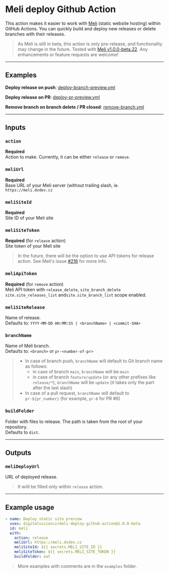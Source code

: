 
# Meli deploy Github Action
This action makes it easier to work with [Meli](https://docs.meli.sh/) (static website hosting) within GitHub Actions. You can quickly build and deploy new releases or delete branches with their releases.

> As Meli is still in beta, this action is only pre-release, and functionality may change in the future. Tested with [Meli v1.0.0-beta.22](https://github.com/getmeli/meli/releases/tag/v1.0.0-beta.22). Any enhancements or feature requests are welcome!

***

## Examples
**Deploy release on push**: [deploy-branch-preview.yml](./examples/deploy-branch-preview.yml)

**Deploy release on PR**: [deploy-pr-preview.yml](./examples/deploy-pr-preview.yml)

**Remove branch on branch delete / PR closed**: [remove-branch.yml](./examples/remove-branch.yml)

***

## Inputs

### `action`
**Required**<br>
Action to make. Currently, it can be either `release` or `remove`.

### `meliUrl`
**Required**<br>
Base URL of your Meli server (without trailing slash, ie. `https://meli.dvdev.cz`

### `meliSiteId`
**Required**<br>
Site ID of your Meli site

### `meliSiteToken`
**Required** (for `release` action)<br>
Site token of your Meli site
> In the future, there will be the option to use API tokens for release action. See Meli's issue [#216](https://github.com/getmeli/meli/issues/216) for more info.

### `meliApiToken`
**Required** (for `remove` action)<br>
Meli API token with `release_delete`, `site_branch_delete` `site.site_releases_list` and`site.site_branch_list` scope enabled.

### `meliSiteRelease`
Name of release.<br>
Defaults to: `YYYY-MM-DD HH:MM:SS | <branchName> | <commit-SHA>`

### `branchName`
Name of Meli branch.<br>
Defaults to: `<branch>` or `pr-<number-of-pr>`
> - In case of branch push, `branchName` will default to Git branch name as follows:<br>
>   - in case of branch `main`, `branchName` will be `main`
>   - in case of branch `feature/update` (or any other prefixes like `release/*`), `branchName` will be `update` (it takes only the part after the last slash)
> -  In case of a pull request, `branchName` will default to `pr-${pr_number}` (for example, `pr-6` for PR #6)

### `buildFolder`
Folder with files to release. The path is taken from the root of your repository.<br>
Defaults to `dist`.

***

## Outputs
### `meliDeployUrl`
URL of deployed release.
> It wiill be filled only within `release` action.

***

## Example usage
```yml
- name: Deploy static site preview
  uses: digitalvisioncz/meli-deploy-github-action@1.0.0-beta
  id: meli
  with:
    action: release
    meliUrl: https://meli.dvdev.cz
    meliSiteId: ${{ secrets.MELI_SITE_ID }}
    meliSiteToken: ${{ secrets.MELI_SITE_TOKEN }}
    buildFolder: out
```
> More examples with comments are in the `examples` folder.
